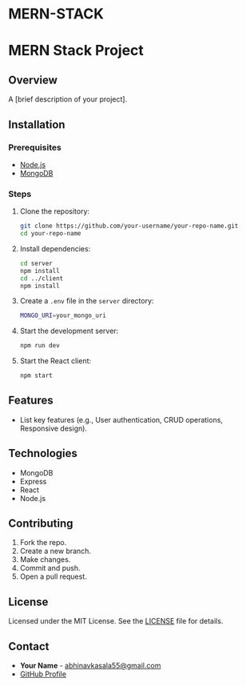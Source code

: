 # MERN-STACK
# MERN Stack Project

## Overview
A [brief description of your project].

## Installation

### Prerequisites
- [Node.js](https://nodejs.org/)
- [MongoDB](https://www.mongodb.com/)

### Steps
1. Clone the repository:
    ```sh
    git clone https://github.com/your-username/your-repo-name.git
    cd your-repo-name
    ```

2. Install dependencies:
    ```sh
    cd server
    npm install
    cd ../client
    npm install
    ```

3. Create a `.env` file in the `server` directory:
    ```sh
    MONGO_URI=your_mongo_uri
    ```

4. Start the development server:
    ```sh
    npm run dev
    ```

5. Start the React client:
    ```sh
    npm start
    ```

## Features
- List key features (e.g., User authentication, CRUD operations, Responsive design).

## Technologies
- MongoDB
- Express
- React
- Node.js

## Contributing
1. Fork the repo.
2. Create a new branch.
3. Make changes.
4. Commit and push.
5. Open a pull request.

## License
Licensed under the MIT License. See the [LICENSE](LICENSE) file for details.

## Contact
- **Your Name** - [abhinavkasala55@gmail.com](mailto:your-email@example.com)
- [GitHub Profile](https://github.com/KasalaAbhinav)
